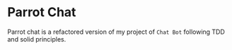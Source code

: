 #  Parrot Chat
Parrot chat is a refactored version of my project of  `Chat Bot`  following TDD and solid principles.

